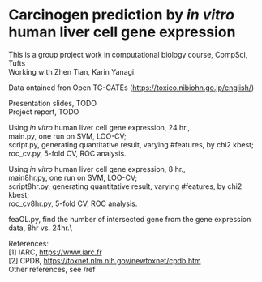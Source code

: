 # Carcinogen prediction by *in vitro* human liver cell gene expression
This is a group project work in computational biology course, CompSci, Tufts\
Working with Zhen Tian, Karin Yanagi.

Data ontained fron Open TG-GATEs (https://toxico.nibiohn.go.jp/english/)

Presentation slides, TODO\
Project report, TODO

Using *in vitro* human liver cell gene expression, 24 hr.,\
main.py, one run on SVM, LOO-CV;\
script.py, generating quantitative result, varying #features, by chi2 kbest;\
roc_cv.py, 5-fold CV, ROC analysis.

Using *in vitro* human liver cell gene expression, 8 hr.,\
main8hr.py, one run on SVM, LOO-CV;\
script8hr.py, generating quantitative result, varying #features, by chi2 kbest;\
roc_cv8hr.py, 5-fold CV, ROC analysis.

feaOL.py, find the number of intersected gene from the gene expression data, 8hr vs. 24hr.\

References:\
[1] IARC, https://www.iarc.fr \
[2] CPDB, https://toxnet.nlm.nih.gov/newtoxnet/cpdb.htm \
Other references, see /ref
